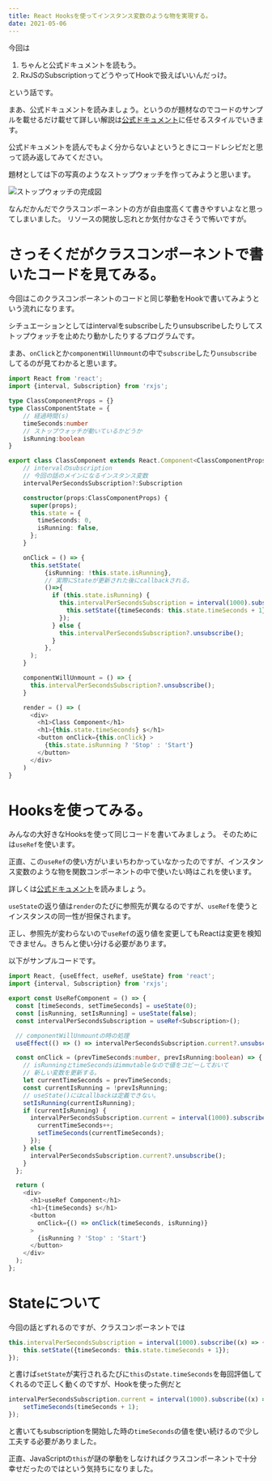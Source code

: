 ```yaml
---
title: React Hooksを使ってインスタンス変数のような物を実現する。
date: 2021-05-06
---
```


今回は

1. ちゃんと公式ドキュメントを読もう。
2. RxJSのSubscriptionってどうやってHookで扱えばいいんだっけ。

という話です。

まあ、公式ドキュメントを読みましょう。というのが題材なのでコードのサンプルを載せるだけ載せて詳しい解説は[公式ドキュメント](https://reactjs.org/docs/hooks-faq.html#is-there-something-like-instance-variables)に任せるスタイルでいきます。

公式ドキュメントを読んでもよく分からないよというときにコードレシピだと思って読み返してみてください。

題材としては下の写真のようなストップウォッチを作ってみようと思います。

![ストップウォッチの完成図](/images/useRefScreenShot.png)

なんだかんだでクラスコンポーネントの方が自由度高くて書きやすいよなと思ってしまいました。
リソースの開放し忘れとか気付かなさそうで怖いですが。

# さっそくだがクラスコンポーネントで書いたコードを見てみる。

今回はこのクラスコンポーネントのコードと同じ挙動をHookで書いてみようという流れになります。

シチュエーションとしてはintervalをsubscribeしたりunsubscribeしたりしてストップウォッチを止めたり動かしたりするプログラムです。

まあ、`onClick`とか`componentWillUnmount`の中で`subscribe`したり`unsubscribe`してるのが見てわかると思います。

```typeScript
import React from 'react';
import {interval, Subscription} from 'rxjs';

type ClassComponentProps = {}
type ClassComponentState = {
    // 経過時間(s)
    timeSeconds:number
    // ストップウォッチが動いているかどうか
    isRunning:boolean
}

export class ClassComponent extends React.Component<ClassComponentProps, ClassComponentState> {
    // intervalのsubscription
    // 今回の話のメインになるインスタンス変数
    intervalPerSecondsSubscription?:Subscription

    constructor(props:ClassComponentProps) {
      super(props);
      this.state = {
        timeSeconds: 0,
        isRunning: false,
      };
    }

    onClick = () => {
      this.setState(
          {isRunning: !this.state.isRunning},
          // 実際にStateが更新された後にcallbackされる。
          ()=>{
            if (this.state.isRunning) {
              this.intervalPerSecondsSubscription = interval(1000).subscribe((x) => {
                this.setState({timeSeconds: this.state.timeSeconds + 1});
              });
            } else {
              this.intervalPerSecondsSubscription?.unsubscribe();
            }
          },
      );
    }

    componentWillUnmount = () => {
      this.intervalPerSecondsSubscription?.unsubscribe();
    }

    render = () => (
      <div>
        <h1>Class Component</h1>
        <h1>{this.state.timeSeconds} s</h1>
        <button onClick={this.onClick} >
          {this.state.isRunning ? 'Stop' : 'Start'}
        </button>
      </div>
    )
}

```

# Hooksを使ってみる。

みんなの大好きなHooksを使って同じコードを書いてみましょう。
そのためには`useRef`を使います。

正直、この`useRef`の使い方がいまいちわかっていなかったのですが、インスタンス変数のような物を関数コンポーネントの中で使いたい時はこれを使います。

詳しくは[公式ドキュメント](https://reactjs.org/docs/hooks-faq.html#is-there-something-like-instance-variables)を読みましょう。

`useState`の返り値は`render`のたびに参照先が異なるのですが、`useRef`を使うとインスタンスの同一性が担保されます。

正し、参照先が変わらないので`useRef`の返り値を変更してもReactは変更を検知できません。きちんと使い分ける必要があります。

以下がサンプルコードです。

```TypeScript
import React, {useEffect, useRef, useState} from 'react';
import {interval, Subscription} from 'rxjs';

export const UseRefComponent = () => {
  const [timeSeconds, setTimeSeconds] = useState(0);
  const [isRunning, setIsRunning] = useState(false);
  const intervalPerSecondsSubscription = useRef<Subscription>();

  // componentWillUnmountの時の処理
  useEffect(() => () => intervalPerSecondsSubscription.current?.unsubscribe(), []);

  const onClick = (prevTimeSeconds:number, prevIsRunning:boolean) => {
    // isRunningとtimeSecondsはimmutableなので値をコピーしておいて
    // 新しい変数を更新する。
    let currentTimeSeconds = prevTimeSeconds;
    const currentIsRunning = !prevIsRunning;
    // useState()にはcallbackは定義できない。
    setIsRunning(currentIsRunning);
    if (currentIsRunning) {
      intervalPerSecondsSubscription.current = interval(1000).subscribe((x) => {
        currentTimeSeconds++;
        setTimeSeconds(currentTimeSeconds);
      });
    } else {
      intervalPerSecondsSubscription.current?.unsubscribe();
    }
  };

  return (
    <div>
      <h1>useRef Component</h1>
      <h1>{timeSeconds} s</h1>
      <button
        onClick={() => onClick(timeSeconds, isRunning)}
      >
        {isRunning ? 'Stop' : 'Start'}
      </button>
    </div>
  );
};

```

# Stateについて

今回の話とずれるのですが、クラスコンポーネントでは

```TypeScript
this.intervalPerSecondsSubscription = interval(1000).subscribe((x) => {
    this.setState({timeSeconds: this.state.timeSeconds + 1});
});
```

と書けば`setState`が実行されるたびに`this`の`state.timeSeconds`を毎回評価してくれるので正しく動くのですが、Hookを使った例だと

```TypeScript
intervalPerSecondsSubscription.current = interval(1000).subscribe((x) => {
    setTimeSeconds(timeSeconds + 1);
});
```

と書いてもsubscriptionを開始した時の`timeSeconds`の値を使い続けるので少し工夫する必要がありました。

正直、JavaScriptの`this`が謎の挙動をしなければクラスコンポーネントで十分幸せだったのではという気持ちになりました。

